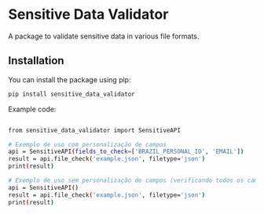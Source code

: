 # Sensitive Data Validator

A package to validate sensitive data in various file formats.

## Installation

You can install the package using pip:

```bash
pip install sensitive_data_validator


```

Example code:

```bash

from sensitive_data_validator import SensitiveAPI

# Exemplo de uso com personalização de campos
api = SensitiveAPI(fields_to_check=['BRAZIL_PERSONAL_ID', 'EMAIL'])
result = api.file_check('example.json', filetype='json')
print(result)

# Exemplo de uso sem personalização de campos (verificando todos os campos)
api = SensitiveAPI()
result = api.file_check('example.json', filetype='json')
print(result)


